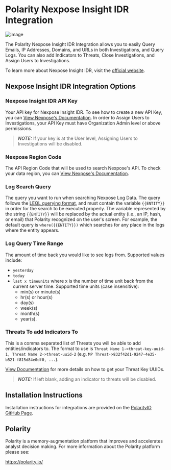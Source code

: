 # Polarity Nexpose Insight IDR Integration

![image](https://img.shields.io/badge/status-beta-green.svg)

The Polarity Nexpose Insight IDR Integration allows you to easily Query Emails, IP Addresses, Domains, and URLs in both Investigations, and Query Logs. You can also add Indicators to Threats, Close Investigations, and Assign Users to Investigations.

To learn more about Nexpose Insight IDR, visit the [official website](https://docs.rapid7.com/insightidr/).


## Nexpose Insight IDR Integration Options

### Nexpose Insight IDR API Key
Your API key for Nexpose Insight IDR. To see how to create a new API Key, you can [View Nexpose's Documentation](https://docs.rapid7.com/insight/managing-platform-api-keys/). In order to Assign Users to Investigations, your API Key must have Organization Admin level or above permissions.  

> ***NOTE:*** If your key is at the User level, Assigning Users to Investigations will be disabled.

### Nexpose Region Code
The API Region Code that will be used to search Nexpose's API. To check your data region, you can [View Nexpose's Documentation](https://docs.rapid7.com/insight/navigate-the-insight-platform/#check-your-data-region).

### Log Search Query
The query you want to run when searching Nexpose Log Data. The query follows the [LEQL querying format](https://docs.rapid7.com/insightidr/build-a-query/#log-entry-query-language-leql), and must contain the variable `{{ENTITY}}` in order for the search to be executed properly.  The variable represented by the string `{{ENTITY}}` will be replaced by the actual entity (i.e., an IP, hash, or email) that Polarity recognized on the user's screen. For example, the default query is `where({{ENTITY}})` which searches for any place in the logs where the entity appears.

### Log Query Time Range
The amount of time back you would like to see logs from. Supported values include: 
- `yesterday`
- `today`
- `last x timeunits` where x is the number of time unit back from the current server time. Supported time units (case insensitive): 
   -  min(s) or minute(s)
   -  hr(s) or hour(s)
   -  day(s)
   -  week(s)
   -  month(s)
   -  year(s).


### Threats To add Indicators To
This is a comma separated list of Threats you will be able to add entities/indicators to.  The format to use is `Threat Name 1->threat-key-uuid-1, Threat Name 2->threat-uuid-2` (e.g. `MP Threat->832f42d1-9247-4e35-b521-f815d84e0df0, ...`). 

[View Documentation](https://docs.rapid7.com/insightidr/threats/) for more details on how to get your Threat Key UUIDs.

>***NOTE:*** If left blank, adding an indicator to threats will be disabled.

## Installation Instructions

Installation instructions for integrations are provided on the [PolarityIO GitHub Page](https://polarityio.github.io/).


## Polarity

Polarity is a memory-augmentation platform that improves and accelerates analyst decision making.  For more information about the Polarity platform please see:

https://polarity.io/
